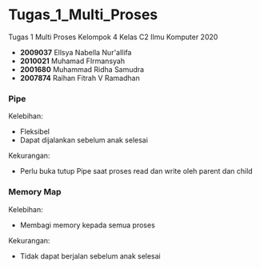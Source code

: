 # Tugas_1_Multi_Proses
Tugas 1 Multi Proses Kelompok 4 Kelas C2 Ilmu Komputer 2020

- **2009037** Ellsya Nabella Nur'allifa
- **2010021** Muhamad FIrmansyah
- **2001680** Muhammad Ridha Samudra
- **2007874** Raihan Fitrah V Ramadhan

<h3>Pipe</h3>
Kelebihan:

- Fleksibel
- Dapat dijalankan sebelum anak selesai

Kekurangan:
- Perlu buka tutup Pipe saat proses read dan write oleh parent dan child

<h3>Memory Map</h3>
Kelebihan:

- Membagi memory kepada semua proses

Kekurangan:
- Tidak dapat berjalan sebelum anak selesai
